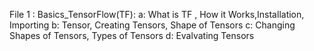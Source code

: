 File 1 : 
  Basics_TensorFlow(TF):
  a: What is TF , How it Works,Installation, Importing
  b: Tensor, Creating Tensors, Shape of Tensors
  c: Changing Shapes of Tensors, Types of Tensors
  d: Evalvating Tensors
